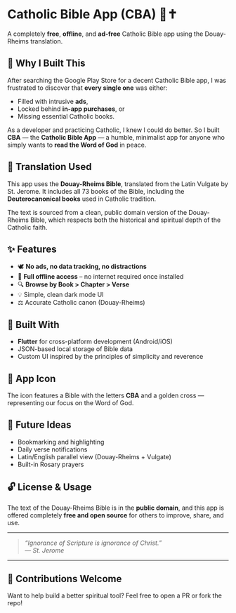 # Catholic Bible App (CBA) 📖✝️

A completely **free**, **offline**, and **ad-free** Catholic Bible app using the Douay-Rheims translation.

## 🙏 Why I Built This

After searching the Google Play Store for a decent Catholic Bible app, I was frustrated to discover that **every single one** was either:
- Filled with intrusive **ads**,
- Locked behind **in-app purchases**, or
- Missing essential Catholic books.

As a developer and practicing Catholic, I knew I could do better. So I built **CBA** — the **Catholic Bible App** — a humble, minimalist app for anyone who simply wants to **read the Word of God** in peace.

## 📜 Translation Used

This app uses the **Douay-Rheims Bible**, translated from the Latin Vulgate by St. Jerome. It includes all 73 books of the Bible, including the **Deuterocanonical books** used in Catholic tradition.

The text is sourced from a clean, public domain version of the Douay-Rheims Bible, which respects both the historical and spiritual depth of the Catholic faith.

## ✨ Features

- 🕊️ **No ads, no data tracking, no distractions**
- 📖 **Full offline access** – no internet required once installed
- 🔍 **Browse by Book > Chapter > Verse**
- 💡 Simple, clean dark mode UI
- ⚖️ Accurate Catholic canon (Douay-Rheims)

## 🚀 Built With

- **Flutter** for cross-platform development (Android/iOS)
- JSON-based local storage of Bible data
- Custom UI inspired by the principles of simplicity and reverence

## 📱 App Icon

The icon features a Bible with the letters **CBA** and a golden cross — representing our focus on the Word of God.

## 🛐 Future Ideas

- Bookmarking and highlighting
- Daily verse notifications
- Latin/English parallel view (Douay-Rheims + Vulgate)
- Built-in Rosary prayers

## 🔓 License & Usage

The text of the Douay-Rheims Bible is in the **public domain**, and this app is offered completely **free and open source** for others to improve, share, and use.

---

> *“Ignorance of Scripture is ignorance of Christ.”*  
> — *St. Jerome*

---

## 🙌 Contributions Welcome

Want to help build a better spiritual tool? Feel free to open a PR or fork the repo!


